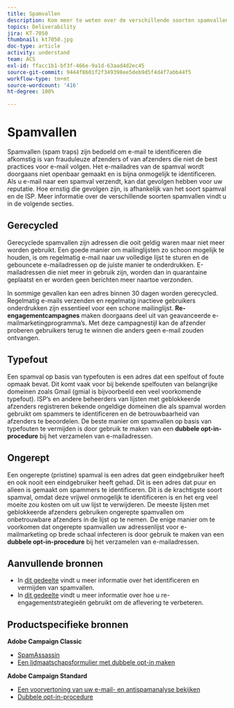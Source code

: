 ```yaml
---
title: Spamvallen
description: Kom meer te weten over de verschillende soorten spamvallen.
topics: Deliverability
jira: KT-7050
thumbnail: kt7050.jpg
doc-type: article
activity: understand
team: ACS
exl-id: ffacc1b1-bf3f-466e-9a1d-63aad4d2ec45
source-git-commit: 9444f8601f2f349398ee5deb9d5f4d4f7abb44f5
workflow-type: tm+mt
source-wordcount: '416'
ht-degree: 100%

---
```


# Spamvallen

Spamvallen (spam traps) zijn bedoeld om e-mail te identificeren die afkomstig is van frauduleuze afzenders of van afzenders die niet de best practices voor e-mail volgen. Het e-mailadres van de spamval wordt doorgaans niet openbaar gemaakt en is bijna onmogelijk te identificeren. Als u e-mail naar een spamval verzendt, kan dat gevolgen hebben voor uw reputatie. Hoe ernstig die gevolgen zijn, is afhankelijk van het soort spamval en de ISP. Meer informatie over de verschillende soorten spamvallen vindt u in de volgende secties.

## Gerecycled

Gerecyclede spamvallen zijn adressen die ooit geldig waren maar niet meer worden gebruikt. Een goede manier om mailinglijsten zo schoon mogelijk te houden, is om regelmatig e-mail naar uw volledige lijst te sturen en de gebouncete e-mailadressen op de juiste manier te onderdrukken. E-mailadressen die niet meer in gebruik zijn, worden dan in quarantaine geplaatst en er worden geen berichten meer naartoe verzonden.

In sommige gevallen kan een adres binnen 30 dagen worden gerecycled. Regelmatig e-mails verzenden en regelmatig inactieve gebruikers onderdrukken zijn essentieel voor een schone mailinglijst. **Re-engagementcampagnes** maken doorgaans deel uit van geavanceerde e-mailmarketingprogramma’s. Met deze campagnestijl kan de afzender proberen gebruikers terug te winnen die anders geen e-mail zouden ontvangen.

## Typefout

Een spamval op basis van typefouten is een adres dat een spelfout of foute opmaak bevat. Dit komt vaak voor bij bekende spelfouten van belangrijke domeinen zoals Gmail (gmial is bijvoorbeeld een veel voorkomende typefout). ISP’s en andere beheerders van lijsten met geblokkeerde afzenders registreren bekende ongeldige domeinen die als spamval worden gebruikt om spammers te identificeren en de betrouwbaarheid van afzenders te beoordelen. De beste manier om spamvallen op basis van typefouten te vermijden is door gebruik te maken van een **dubbele opt-in-procedure** bij het verzamelen van e-mailadressen.

## Ongerept

Een ongerepte (pristine) spamval is een adres dat geen eindgebruiker heeft en ook nooit een eindgebruiker heeft gehad. Dit is een adres dat puur en alleen is gemaakt om spammers te identificeren. Dit is de krachtigste soort spamval, omdat deze vrijwel onmogelijk te identificeren is en het erg veel moeite zou kosten om uit uw lijst te verwijderen. De meeste lijsten met geblokkeerde afzenders gebruiken ongerepte spamvallen om onbetrouwbare afzenders in de lijst op te nemen. De enige manier om te voorkomen dat ongerepte spamvallen uw adressenlijst voor e-mailmarketing op brede schaal infecteren is door gebruik te maken van een **dubbele opt-in-procedure** bij het verzamelen van e-mailadressen.

## Aanvullende bronnen

* In [dit gedeelte](/help/additional-resources/all-about-spam-traps.md) vindt u meer informatie over het identificeren en vermijden van spamvallen.
* In [dit gedeelte](/help/additional-resources/re-engagement.md) vindt u meer informatie over hoe u re-engagementstrategieën gebruikt om de aflevering te verbeteren.

## Productspecifieke bronnen

**Adobe Campaign Classic**

* [SpamAssassin](https://experienceleague.adobe.com/docs/campaign-classic/using/sending-messages/deliverability-management/spamassassin.html?lang=nl#using-spamassassin)
* [Een lidmaatschapsformulier met dubbele opt-in maken](https://experienceleague.adobe.com/docs/campaign-classic/using/designing-content/web-forms/use-cases—web-forms.html?lang=nl#create-a-subscription—form-with-double-opt-in)

**Adobe Campaign Standard**

* [Een voorvertoning van uw e-mail- en antispamanalyse bekijken](https://experienceleague.adobe.com/docs/campaign-standard-learn/tutorials/designing-content/email-designer/preview-your-email.html?lang=nl#designing-content)
* [Dubbele opt-in-procedure](https://experienceleague.adobe.com/docs/campaign-standard/using/communication-channels/landing-pages/setting-up-a-double-opt-in-process.html?lang=nl#communication-channels)
